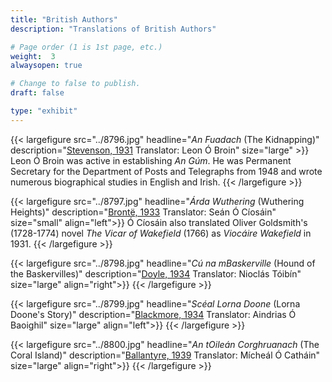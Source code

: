 ```yaml
---
title: "British Authors"
description: "Translations of British Authors"

# Page order (1 is 1st page, etc.)
weight:  3
alwaysopen: true

# Change to false to publish.
draft: false

type: "exhibit"
---
```


{{< largefigure src="../8796.jpg"
                headline="*An Fuadach* (The Kidnapping)"
                description="[Stevenson, 1931](https://bc-primo.hosted.exlibrisgroup.com/permalink/f/l6ucgu/ALMA-BC21368923810001021) Translator: Leon Ó Broin"
                size="large" >}}
Leon Ó Broin was active in establishing *An Gúm*. He was Permanent Secretary for the Department of Posts and Telegraphs from 1948 and wrote numerous biographical studies in English and Irish.
{{< /largefigure >}}

{{< largefigure src="../8797.jpg"
                headline="*Árda Wuthering* (Wuthering Heights)"
                description="[Brontë, 1933](https://bc-primo.hosted.exlibrisgroup.com/permalink/f/l6ucgu/ALMA-BC21376318000001021) Translator: Seán Ó Cíosáin"
                size="small" 
				align="left">}}
Ó Cíosáin also translated Oliver Goldsmith's (1728-1774) novel *The Vicar of Wakefield* (1766) as *Viocáire Wakefield* in 1931.
{{< /largefigure >}}

{{< largefigure src="../8798.jpg"
                headline="*Cú na mBaskerville* (Hound of the Baskervilles)"
                description="[Doyle, 1934](https://bc-primo.hosted.exlibrisgroup.com/permalink/f/l6ucgu/ALMA-BC21376314340001021) Translator: Nioclás Tóibín"
                size="large" 
				align="right">}}
{{< /largefigure >}}

{{< largefigure src="../8799.jpg"
                headline="*Scéal Lorna Doone* (Lorna Doone's Story)"
                description="[Blackmore, 1934](https://bc-primo.hosted.exlibrisgroup.com/permalink/f/l6ucgu/ALMA-BC21378078000001021) Translator: Aindrias Ó Baoighil"
                size="large" 
				align="left">}}
{{< /largefigure >}}

{{< largefigure src="../8800.jpg"
                headline="*An tOileán Corghruanach* (The Coral Island)"
                description="[Ballantyre, 1939](https://bc-primo.hosted.exlibrisgroup.com/permalink/f/l6ucgu/ALMA-BC21368924540001021) Translator: Mícheál Ó Catháin"
                size="large" 
				align="right">}}
{{< /largefigure >}}

